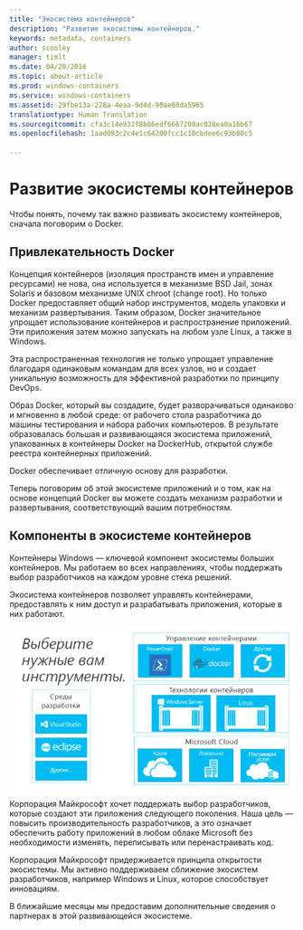 ```yaml
---
title: "Экосистема контейнеров"
description: "Развитие экосистемы контейнеров."
keywords: metadata, containers
author: scooley
manager: timlt
ms.date: 04/20/2016
ms.topic: about-article
ms.prod: windows-containers
ms.service: windows-containers
ms.assetid: 29fbe13a-228a-4eaa-9d4d-90ae60da5965
translationtype: Human Translation
ms.sourcegitcommit: cfa3c14e932f8b86edf6667200ac028ea0a16b67
ms.openlocfilehash: 1aad093c2c4e1c64200fcc1c10cbdee6c93b80c5

---
```


# Развитие экосистемы контейнеров

Чтобы понять, почему так важно развивать экосистему контейнеров, сначала поговорим о Docker.

## Привлекательность Docker

Концепция контейнеров (изоляция пространств имен и управление ресурсами) не нова, она используется в механизме BSD Jail, зонах Solaris и базовом механизме UNIX chroot (change root).   Но только Docker предоставляет общий набор инструментов, модель упаковки и механизм развертывания.  Таким образом, Docker значительное упрощает использование контейнеров и распространение приложений.  Эти приложения затем можно запускать на любом узле Linux, а также в Windows.

Эта распространенная технология не только упрощает управление благодаря одинаковым командам для всех узлов, но и создает уникальную возможность для эффективной разработки по принципу DevOps.

Образ Docker, который вы создадите, будет разворачиваться одинаково и мгновенно в любой среде: от рабочего стола разработчика до машины тестирования и набора рабочих компьютеров. В результате образовалась большая и развивающаяся экосистема приложений, упакованных в контейнеры Docker на DockerHub, открытой службе реестра контейнерных приложений.

Docker обеспечивает отличную основу для разработки.

Теперь поговорим об этой экосистеме приложений и о том, как на основе концепций Docker вы можете создать механизм разработки и развертывания, соответствующий вашим потребностям.


## Компоненты в экосистеме контейнеров

Контейнеры Windows — ключевой компонент экосистемы больших контейнеров. Мы работаем во всех направлениях, чтобы поддержать выбор разработчиков на каждом уровне стека решений.

Экосистема контейнеров позволяет управлять контейнерами, предоставлять к ним доступ и разрабатывать приложения, которые в них работают.

![](media/containerEcosystem.png)

Корпорация Майкрософт хочет поддержать выбор разработчиков, которые создают эти приложения следующего поколения.  Наша цель — повысить производительность разработчиков, а это означает обеспечить работу приложений в любом облаке Microsoft без необходимости изменять, переписывать или перенастраивать код.

Корпорация Майкрософт придерживается принципа открытости экосистемы.  Мы активно поддерживаем сближение экосистем разработчиков, например Windows и Linux, которое способствует инновациям.

В ближайшие месяцы мы предоставим дополнительные сведения о партнерах в этой развивающейся экосистеме.



<!--HONumber=Jun16_HO4-->


